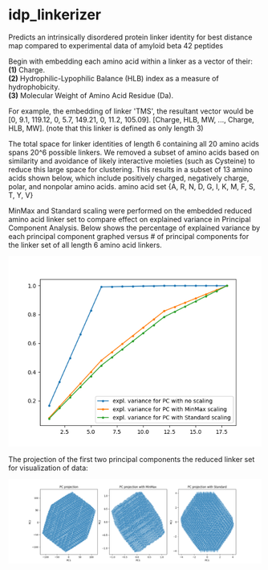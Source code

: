 # idp_linkerizer
 Predicts an intrinsically disordered protein linker identity for best distance map compared to experimental data of amyloid beta 42 peptides

 Begin with embedding each amino acid within a linker as a vector of their:  
 **(1)** Charge.  
 **(2)** Hydrophilic-Lypophilic Balance (HLB) index as a measure of hydrophobicity.  
 **(3)** Molecular Weight of Amino Acid Residue (Da).     

 For example, the embedding of linker 'TMS', the resultant vector would be [0, 9.1, 119.12, 0, 5.7, 149.21, 0, 11.2, 105.09]. 
 [Charge, HLB, MW, ..., Charge, HLB, MW]. 
 (note that this linker is defined as only length 3)
 
The total space for linker identities of length 6 containing all 20 amino acids spans 20^6 possible linkers. 
We removed a subset of amino acids based on similarity and avoidance of likely interactive moieties (such as Cysteine) to reduce this large space for clustering. 
This results in a subset of 13 amino acids shown below, which include positively charged, negatively charge, polar, and nonpolar amino acids. 
amino acid set {A, R, N, D, G, I, K, M, F, S, T, Y, V}

 MinMax and Standard scaling were performed on the embedded reduced amino acid linker set to compare effect on explained variance in Principal Component Analysis. Below shows the percentage of explained variance by each principal component graphed versus # of principal components for the linker set of all length 6 amino acid linkers.

 ![Explained Variance for Principal Component Analysis](https://github.com/sass-jacob/idp_linkerizer/blob/main/figures/reduced_explained_variance_plot.png)

The projection of the first two principal components the reduced linker set for visualization of data:

![Principal components projections](https://github.com/sass-jacob/idp_linkerizer/blob/main/figures/reduced_PCA_projection.png)



